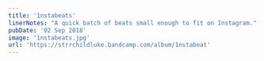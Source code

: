 ```yaml
---
title: '1nstabeats'
linerNotes: "A quick batch of beats small enough to fit on Instagram."
pubDate: '02 Sep 2018'
image: '1nstabeats.jpg'
url: 'https://strrchildluke.bandcamp.com/album/1nstabeat'
---
```


